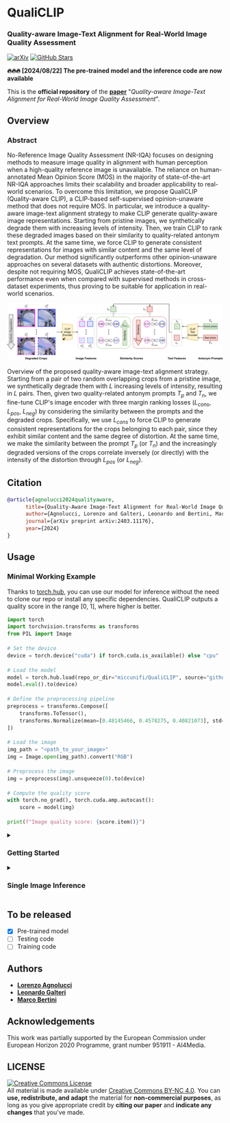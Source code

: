 # QualiCLIP

### Quality-aware Image-Text Alignment for Real-World Image Quality Assessment

[![arXiv](https://img.shields.io/badge/arXiv-Paper-<COLOR>.svg)](https://arxiv.org/abs/2403.11176)
[![GitHub Stars](https://img.shields.io/github/stars/miccunifi/QualiCLIP?style=social)](https://github.com/miccunifi/QualiCLIP)

**🔥🔥🔥 [2024/08/22] The pre-trained model and the inference code are now available** 

This is the **official repository** of the [**paper**](https://arxiv.org/abs/2403.11176) "*Quality-aware Image-Text Alignment for Real-World Image Quality Assessment*".

## Overview

### Abstract
No-Reference Image Quality Assessment (NR-IQA) focuses on designing methods to measure image quality in alignment with human perception when a high-quality reference image is unavailable. The reliance on human-annotated Mean Opinion Score (MOS) in the majority of state-of-the-art NR-IQA approaches limits their scalability and broader applicability to real-world scenarios. To overcome this limitation, we propose QualiCLIP (Quality-aware CLIP), a CLIP-based self-supervised opinion-unaware method that does not require MOS. In particular, we introduce a quality-aware image-text alignment strategy to make CLIP generate quality-aware image representations. Starting from pristine images, we synthetically degrade them with increasing levels of intensity. Then, we train CLIP to rank these degraded images based on their similarity to quality-related antonym text prompts. At the same time, we force CLIP to generate consistent representations for images with similar content and the same level of degradation. Our method significantly outperforms other opinion-unaware approaches on several datasets with authentic distortions. Moreover, despite not requiring MOS, QualiCLIP achieves state-of-the-art performance even when compared with supervised methods in cross-dataset experiments, thus proving to be suitable for application in real-world scenarios.

![](assets/qualiclip_method.png "Overview of the proposed quality-aware image-text alignment strategy")

Overview of the proposed quality-aware image-text alignment strategy. Starting from a pair of two random overlapping crops from a pristine image, we synthetically degrade them with $L$ increasing levels of intensity, resulting in $L$ pairs. Then, given two quality-related antonym prompts $T_p$ and $T_n$, we fine-tune CLIP's image encoder with three margin ranking losses ($L_{cons}$, $L_{pos}$, $L_{neg}$) by considering the similarity between the prompts and the degraded crops. Specifically, we use $L_{cons}$ to force CLIP to generate consistent representations for the crops belonging to each pair, since they exhibit similar content and the same degree of distortion. At the same time, we make the similarity between the prompt $T_p$ (or $T_n$) and the increasingly degraded versions of the crops correlate inversely (or directly) with the intensity of the distortion through $L_{pos}$ (or $L_{neg}$).

## Citation

```bibtex
@article{agnolucci2024qualityaware,
      title={Quality-Aware Image-Text Alignment for Real-World Image Quality Assessment}, 
      author={Agnolucci, Lorenzo and Galteri, Leonardo and Bertini, Marco},
      journal={arXiv preprint arXiv:2403.11176},
      year={2024}
}
```

## Usage

### Minimal Working Example
Thanks to [torch.hub](https://pytorch.org/docs/stable/hub.html), you can use our model for inference without the need to clone our repo or install any specific dependencies. QualiCLIP outputs a quality score in the range [0, 1], where higher is better.

```python
import torch
import torchvision.transforms as transforms
from PIL import Image

# Set the device
device = torch.device("cuda") if torch.cuda.is_available() else "cpu"

# Load the model
model = torch.hub.load(repo_or_dir="miccunifi/QualiCLIP", source="github", model="QualiCLIP")
model.eval().to(device)

# Define the preprocessing pipeline
preprocess = transforms.Compose([
    transforms.ToTensor(),
    transforms.Normalize(mean=[0.48145466, 0.4578275, 0.40821073], std=[0.26862954, 0.26130258, 0.27577711]),
])

# Load the image
img_path = "<path_to_your_image>"
img = Image.open(img_path).convert("RGB")

# Preprocess the image
img = preprocess(img).unsqueeze(0).to(device)

# Compute the quality score
with torch.no_grad(), torch.cuda.amp.autocast():
    score = model(img)

print(f"Image quality score: {score.item()}")
```

<details>
<summary><h3>Getting Started</h3></summary>

#### Installation
We recommend using the [**Anaconda**](https://www.anaconda.com/) package manager to avoid dependency/reproducibility
problems. For Linux systems, you can find a conda installation guide [here](https://docs.conda.io/projects/conda/en/latest/user-guide/install/linux.html).

1. Clone the repository

```sh
git clone https://github.com/miccunifi/QualiCLIP
```

2. Install Python dependencies

```sh
conda create -n QualiCLIP -y python=3.10
conda activate QualiCLIP
cd QualiCLIP
chmod +x install_requirements.sh
./install_requirements.sh
```

</details>

<details>
<summary><h3>Single Image Inference</h3></summary>
To get the quality score of a single image, run the following command:

```python
python single_image_inference.py --img_path assets/01.png
```

```
--img_path                  Path to the image to be evaluated
```
QualiCLIP outputs a quality score in the range [0, 1], where higher is better.

</details>

## To be released
- [x] Pre-trained model
- [ ] Testing code
- [ ] Training code

## Authors

* [**Lorenzo Agnolucci**](https://scholar.google.com/citations?user=hsCt4ZAAAAAJ&hl=en)
* [**Leonardo Galteri**](https://scholar.google.com/citations?user=_n2R2bUAAAAJ&hl=en)
* [**Marco Bertini**](https://scholar.google.com/citations?user=SBm9ZpYAAAAJ&hl=en)

## Acknowledgements

This work was partially supported by the European Commission under European Horizon 2020 Programme, grant number 951911 - AI4Media.

## LICENSE
<a rel="license" href="http://creativecommons.org/licenses/by-nc/4.0/"><img alt="Creative Commons License" style="border-width:0" src="https://i.creativecommons.org/l/by-nc/4.0/88x31.png" /></a><br />All material is made available under [Creative Commons BY-NC 4.0](https://creativecommons.org/licenses/by-nc/4.0/). You can **use, redistribute, and adapt** the material for **non-commercial purposes**, as long as you give appropriate credit by **citing our paper** and **indicate any changes** that you've made.
